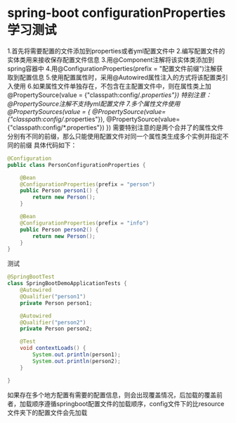 # spring-boot configurationProperties学习测试

1.首先将需要配置的文件添加到properties或者yml配置文件中
2.编写配置文件的实体类用来接收保存配置文件信息
3.用@Component注解将该实体类添加到spring容器中
4.用@ConfigurationProperties(prefix = "配置文件前缀")注解获取到配置信息
5.使用配置属性时，采用@Autowired属性注入的方式将该配置类引入使用
6.如果属性文件单独存在，不包含在主配置文件中，则在属性类上加@PropertySource(value = {"classpath:config/*.properties"})
特别注意：@PropertySource注解不支持yml配置文件
7.多个属性文件使用@PropertySources(value = {
    @PropertySource(value={"classpath:config/*.properties"}),
    @PropertySource(value={"classpath:config/*.properties"})
})
需要特别注意的是两个合并了的属性文件分别有不同的前缀，那么只能使用配置文件对同一个属性类生成多个实例并指定不同的前缀
具体代码如下：

```java
@Configuration
public class PersonConfigurationProperties {

    @Bean
    @ConfigurationProperties(prefix = "person")
    public Person person1() {
        return new Person();
    }

    @Bean
    @ConfigurationProperties(prefix = "info")
    public Person person2() {
        return new Person();
    }
}
```

测试

```Java
@SpringBootTest
class SpringBootDemoApplicationTests {
    @Autowired
    @Qualifier("person1")
    private Person person1;

    @Autowired
    @Qualifier("person2")
    private Person person2;

    @Test
    void contextLoads() {
        System.out.println(person1);
        System.out.println(person2);
    }

}
```

如果存在多个地方配置有需要的配置信息，则会出现覆盖情况，后加载的覆盖前者，加载顺序遵循springboot配置文件的加载顺序，config文件下的比resource文件夹下的配置文件会先加载
